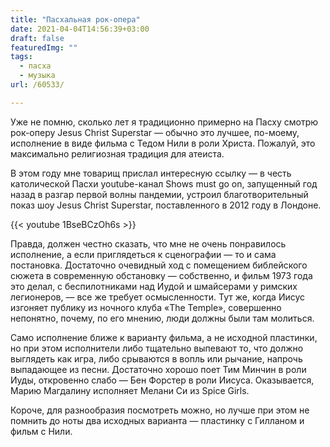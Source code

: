 ```yaml
---
title: "Пасхальная рок-опера"
date: 2021-04-04T14:56:39+03:00
draft: false
featuredImg: ""
tags:
  - пасха
  - музыка
url: /60533/

---
```

 Уже не помню, сколько лет я традиционно примерно на Пасху смотрю рок-оперу Jesus Christ Superstar — обычно это лучшее, по-моему, исполнение в виде фильма с Тедом Нили в роли Христа. Пожалуй, это максимально религиозная традиция для атеиста. 

В этом году мне товарищ прислал интересную ссылку — в честь католической Пасхи youtube-канал Shows must go on, запущенный год назад в разгар первой волны пандемии, устроил благотворительный показ шоу Jesus Christ Superstar, поставленного в 2012 году в Лондоне. 

{{< youtube 1BseBCzOh6s >}}
  
Правда, должен честно сказать, что мне не очень понравилось исполнение, а если приглядеться к сценографии — то и сама постановка. Достаточно очевидный ход с помещением библейского сюжета в современную обстановку — собственно, и фильм 1973 года это делал, с беспилотниками над Иудой и шмайсерами у римских легионеров, — все же требует осмысленности. Тут же, когда Иисус изгоняет публику из ночного клуба «The Temple», совершенно непонятно, почему, по его мнению, люди должны были там молиться. 

Само исполнение ближе к варианту фильма, а не исходной пластинки, но при этом исполнители либо тщательно выпевают то, что должно выглядеть как игра, либо срываются в вопль или рычание, напрочь выпадающее из песни. Достаточно хорошо поет Тим Минчин в роли Иуды, откровенно слабо — Бен Форстер в роли Иисуса. Оказывается, Марию Магдалину исполняет Мелани Си из Spice Girls.

Короче, для разнообразия посмотреть можно, но лучше при этом не помнить до ноты два исходных варианта — пластинку с Гилланом и фильм с Нили.